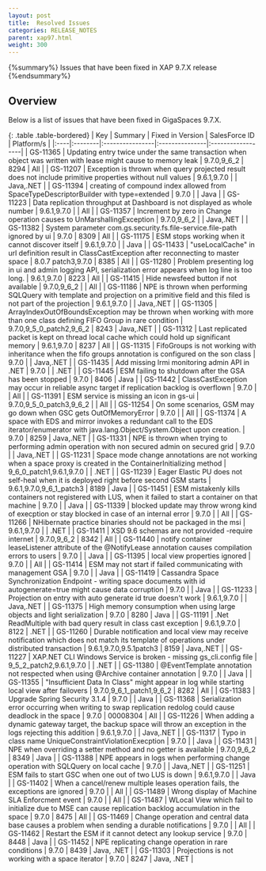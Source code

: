 ```yaml
---
layout: post
title:  Resolved Issues
categories: RELEASE_NOTES
parent: xap97.html
weight: 300
---
```


{%summary%} Issues that have been fixed in XAP 9.7.X release {%endsummary%}

## Overview

Below is a list of issues that have been fixed in GigaSpaces 9.7.X.



{: .table .table-bordered}
| Key | Summary | Fixed in Version | SalesForce ID | Platform/s |
|:----|:--------|:----------------|:---------------|:------------------|
| GS-11365 | Updating entry twice under the same transaction when object was written with lease might cause to memory leak | 9.7.0,9_6_2 | 8294 | All |
| GS-11207 | Exception is thrown when query projected result does not include primitive properties without null values | 9.6.1,9.7.0 | | Java,.NET |
| GS-11394 | creating of compound index allowed from SpaceTypeDescriptorBuilder with type=extended | 9.7.0 | | Java |
| GS-11223 | Data replication throughput at Dashboard is not displayed as whole number | 9.6.1,9.7.0 | | All |
| GS-11357 | Increment by zero in Change operation causes to UnMarshallingException | 9.7.0,9_6_2 | | Java,.NET |
| GS-11382 | System parameter com.gs.security.fs.file-service.file-path ignored by ui | 9.7.0 | 8309 | All |
| GS-11175 | ESM stops working when it cannot discover itself | 9.6.1,9.7.0 | | Java |
| GS-11433 | "useLocalCache" in url definition result in ClassCastException after reconnecting to master space | 8.0.7 patch3,9.7.0 | 8385 | All |
| GS-11280 | Problem presenting log in ui and admin logging API, serialization error appears when log line is too long. | 9.6.1,9.7.0 | 8223 | All |
| GS-11415 | Hide newsfeed button if not available | 9.7.0,9_6_2 | | All |
| GS-11186 | NPE is thrown when performing SQLQuery with template and projection on a primitive field and this filed is not part of the projection | 9.6.1,9.7.0 | | Java,.NET |
| GS-11305 | ArrayIndexOutOfBoundsException may be thrown when working with more than one class defining FIFO Group in rare condition | 9.7.0,9_5_0_patch2,9_6_2 | 8243 | Java,.NET |
| GS-11312 | Last replicated packet is kept on thread local cache which could hold up significant memory | 9.6.1,9.7.0 | 8237 | All |
| GS-11315 | FifoGroups is not working with inheritance when the fifo groups annotation is configured on the son class | 9.7.0 | | Java,.NET |
| GS-11435 | Add missing lrmi monitoring admin API in .NET | 9.7.0 | | .NET |
| GS-11445 | ESM failing to shutdown after the GSA has been stopped | 9.7.0 | 8406 | Java |
| GS-11442 | ClassCastException may occur in reliable async target if replication backlog is overflown | 9.7.0 | | All |
| GS-11391 | ESM service is missing an icon in gs-ui | 9.7.0,9_5_0_patch3,9_6_2 | | All |
| GS-11254 | On some scenarios, GSM may go down when GSC gets OutOfMemoryError | 9.7.0 | | All |
| GS-11374 | A space with EDS and mirror invokes a redundant call to the EDS iterator/enumerator with java.lang.Object/System.Object upon creation. | 9.7.0 | 8259 | Java,.NET |
| GS-11331 | NPE is thrown when trying to performing admin operation with non secured admin on secured grid | 9.7.0 | | Java,.NET |
| GS-11231 | Space mode change annotations are not working when a space proxy is created in the ContainerInitializing method | 9_6_0_patch1,9.6.1,9.7.0 | | .NET |
| GS-11239 | Eager Elastic PU does not self-heal when it is deployed right before second GSM starts | 9.6.1,9.7.0,9_6_1_patch3 | 8189 | Java |
| GS-11451 | ESM mistakenly kills containers not registered with LUS, when it failed to start a container on that machine | 9.7.0 | | Java |
| GS-11339 | blocked update may throw wrong kind of execption or stay blocked in case of an internal error | 9.7.0 | | All |
| GS-11266 | NHibernate practice binaries should not be packaged in the msi | 9.6.1,9.7.0 | | .NET |
| GS-11411 | XSD 9.6 schemas are not provided -require internet | 9.7.0,9_6_2 | 8342 | All |
| GS-11440 | notify container leaseListener attribute of the @NotifyLease annotation causes compilation errors to users | 9.7.0 | | Java |
| GS-11395 | local view properties ignored | 9.7.0 | | All |
| GS-11414 | ESM may not start if failed communicating with management GSA | 9.7.0 | | Java |
| GS-11419 | Cassandra Space Synchronization Endpoint - writing space documents with id autogenerate=true might cause data corruption | 9.7.0 | | Java |
| GS-11233 | Projection on entry with auto generate id true doesn't work | 9.6.1,9.7.0 | | Java,.NET |
| GS-11375 | High memory consumption when using large objects and light serialization | 9.7.0 | 8280 | Java |
| GS-11191 | .Net ReadMultiple with bad query result in class cast exception | 9.6.1,9.7.0 | 8122 | .NET |
| GS-11260 | Durable notification and local view may receive notification which does not match its template of operations under distributed transaction | 9.6.1,9.7.0,9.5.1patch3 | 8159 | Java,.NET |
| GS-11227 | XAP.NET CLI Windows Service is broken - missing gs_cli.config file | 9_5_2_patch2,9.6.1,9.7.0 | | .NET |
| GS-11380 | @EventTemplate annotation not respected when using @Archive container annotation | 9.7.0 | | Java |
| GS-11355 | "Insufficient Data In Class" might appear in log while starting local view after failovers | 9.7.0,9_6_1_patch1,9_6_2 | 8282 | All |
| GS-11383 | Upgrade Spring Security 3.1.4 | 9.7.0 | | Java |
| GS-11368 | Serialization error occurring when writing to swap replication redolog could cause deadlock in the space | 9.7.0 | 00008304 | All |
| GS-11226 | When adding a dynamic gateway target, the backup space will throw an exception in the logs rejecting this addition | 9.6.1,9.7.0 | | Java,.NET |
| GS-11317 | Typo in class name UniqueConstraintViolationExecption | 9.7.0 | | Java |
| GS-11431 | NPE when overriding a setter method and no getter is available | 9.7.0,9_6_2 | 8349 | Java |
| GS-11388 | NPE appears in logs when performing change operation with SQLQuery on local cache | 9.7.0 | | Java,.NET |
| GS-11251 | ESM fails to start GSC when one out of two LUS is down | 9.6.1,9.7.0 | | Java |
| GS-11402 | When a cancel/renew multiple leases operation fails, the exceptions are ignored | 9.7.0 | | All |
| GS-11489 | Wrong display of Machine SLA Enforcment event | 9.7.0 | | All |
| GS-11487 | WLocal View which fail to initialize due to MSE can cause replication backlog accumulation in the space | 9.7.0 | 8475 | All |
| GS-11469 | Change operation and central data base causes a problem when sending a durable notifications | 9.7.0 | | All |
| GS-11462 | Restart the ESM if it cannot detect any lookup service | 9.7.0 | 8448 | Java |
| GS-11452 | NPE replicating change operation in rare conditions | 9.7.0 | 8439 | Java, .NET |
| GS-11303 | Projections is not working with a space iterator | 9.7.0 | 8247 | Java, .NET |